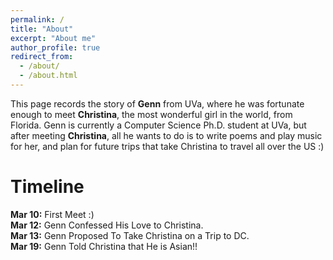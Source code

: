 ```yaml
---
permalink: /
title: "About"
excerpt: "About me"
author_profile: true
redirect_from: 
  - /about/
  - /about.html
---
```


This page records the story of **Genn** from UVa, where he was fortunate enough to meet **Christina**, the most wonderful girl in the world, from Florida. Genn is currently a Computer Science Ph.D. student at UVa, but after meeting **Christina**, all he wants to do is to write poems and play music for her, and plan for future trips that take Christina to travel all over the US :)

# Timeline

**Mar 10:** First Meet :)       
**Mar 12:**  Genn Confessed His Love to Christina.     
**Mar 13:**  Genn Proposed To Take Christina on a Trip to DC.   
**Mar 19:**  Genn Told Christina that He is Asian!!
